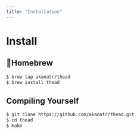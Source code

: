 ```yaml
---
title: "Installation"
---
```


# Install

## 🍺Homebrew

```sh
$ brew tap akanatr/thead
$ brew install thead
```

## Compiling Yourself
```sh
$ git clone https://github.com/akanatr/thead.git
$ cd thead
$ make 
```